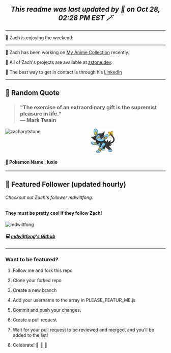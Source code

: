 <h2 align="center" style="font-style: italic; font-weight: bold;">This readme was last updated by 🤖 on Oct 28, 02:28 PM EST 🪄 </h2></a>

---

🤖 Zach is enjoying the weekend.

---

🤖 Zach has been working on [My Anime Collection](https://github.com/ZacharyTStone/My-Anime-Collection) recently.

🤖 All of Zach's projects are available at [zstone.dev](https://www.zstone.dev/).

🤖 The best way to get in contact is through his [LinkedIn](https://www.linkedin.com/in/zacharystone42)

---

<!-- Add a Quotes section -->

## 🤖 Random Quote

<h3>
<blockquote>
  "The exercise of an extraordinary gift is the supremist pleasure in life."
<br>— Mark Twain
</blockquote>
</h3>

<div style="display: flex; flex-wrap: no-wrap; width: 100%; gap: 16px">
        <img width="50%" src="https://github-readme-streak-stats.herokuapp.com/?user=zacharytstone" alt="zacharytstone" />
    <img width="15%" class='poke-img' src='https://raw.githubusercontent.com/PokeAPI/sprites/master/sprites/pokemon/other/dream-world/404.svg' alt='luxio'/>
</div>

#### 🤖 Pokemon Name : luxio</span>

---

## 🤖 Featured Follower (updated hourly)

###### Checkout out Zach's follower mdwiltfong.

#### They must be pretty cool if they follow Zach!

<img style="width: 10%" class='github-img' src='https://avatars.githubusercontent.com/u/76107997?v=4' alt='mdwiltfong'/>

##### 💻 [mdwiltfong's Github](https://github.com/mdwiltfong)

---

### Want to be featured?

1. Follow me and fork this repo

2. Clone your forked repo

3. Create a new branch

4. Add your username to the array in PLEASE_FEATUR_ME.js

5. Commit and push your changes.

6. Create a pull request

7. Wait for your pull request to be reviewed and merged, and you'll be added to the list!

8. Celebrate! 🎉 🎉 🎉
